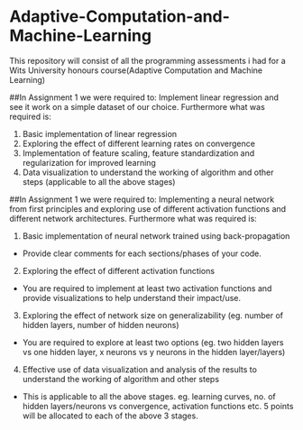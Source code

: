 # Adaptive-Computation-and-Machine-Learning
This repository will consist of all the programming assessments i had for a Wits University honours course(Adaptive Computation and Machine Learning)

##In Assignment 1 we were required to:
Implement linear regression and see it work on a simple dataset of our
choice. 
Furthermore what was required is:
1. Basic implementation of linear regression 
2. Exploring the effect of different learning rates on convergence
3. Implementation of feature scaling, feature standardization and regularization for improved
learning
4.  Data visualization to understand the working of algorithm and other steps (applicable to
all the above stages)


##In Assignment 1 we were required to:
Implementing a neural network from first principles and exploring use of different
activation functions and different network architectures.
Furthermore what was required is:
1.  Basic implementation of neural network trained using back-propagation
- Provide clear comments for each sections/phases of your code. 
2. Exploring the effect of different activation functions 
- You are required to implement at least two activation functions and provide visualizations
to help understand their impact/use.
3. Exploring the effect of network size on generalizability (eg. number of hidden layers,
number of hidden neurons)
- You are required to explore at least two options (eg. two hidden layers vs one hidden
layer, x neurons vs y neurons in the hidden layer/layers)
4. Effective use of data visualization and analysis of the results to understand the working
of algorithm and other steps
- This is applicable to all the above stages. eg. learning curves, no. of hidden layers/neurons vs convergence, activation functions etc. 5 points will be allocated to each of the above 3 stages.
